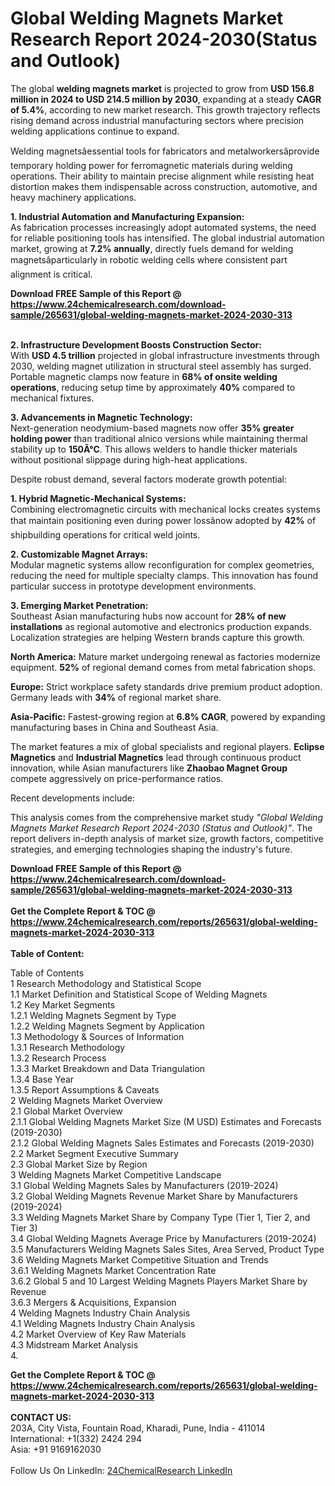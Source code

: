 <h1>Global Welding Magnets Market Research Report 2024-2030(Status and Outlook)</h1><p>The global <strong>welding magnets market</strong> is projected to grow from <strong>USD 156.8 million in 2024 to USD 214.5 million by 2030</strong>, expanding at a steady <strong>CAGR of 5.4%</strong>, according to new market research. This growth trajectory reflects rising demand across industrial manufacturing sectors where precision welding applications continue to expand.</p><p>Welding magnetsâessential tools for fabricators and metalworkersâprovide temporary holding power for ferromagnetic materials during welding operations. Their ability to maintain precise alignment while resisting heat distortion makes them indispensable across construction, automotive, and heavy machinery applications.</p><p><strong>1. Industrial Automation and Manufacturing Expansion:</strong><br>
As fabrication processes increasingly adopt automated systems, the need for reliable positioning tools has intensified. The global industrial automation market, growing at <strong>7.2% annually</strong>, directly fuels demand for welding magnetsâparticularly in robotic welding cells where consistent part alignment is critical.</p><div><b>Download FREE Sample of this Report @ 
            <a href="https://www.24chemicalresearch.com/download-sample/265631/global-welding-magnets-market-2024-2030-313">
            https://www.24chemicalresearch.com/download-sample/265631/global-welding-magnets-market-2024-2030-313</a></b></div><br><p><strong>2. Infrastructure Development Boosts Construction Sector:</strong><br>
With <strong>USD 4.5 trillion</strong> projected in global infrastructure investments through 2030, welding magnet utilization in structural steel assembly has surged. Portable magnetic clamps now feature in <strong>68% of onsite welding operations</strong>, reducing setup time by approximately <strong>40%</strong> compared to mechanical fixtures.</p><p><strong>3. Advancements in Magnetic Technology:</strong><br>
Next-generation neodymium-based magnets now offer <strong>35% greater holding power</strong> than traditional alnico versions while maintaining thermal stability up to <strong>150Â°C</strong>. This allows welders to handle thicker materials without positional slippage during high-heat applications.</p><p>Despite robust demand, several factors moderate growth potential:</p><p><strong>1. Hybrid Magnetic-Mechanical Systems:</strong><br>
Combining electromagnetic circuits with mechanical locks creates systems that maintain positioning even during power lossânow adopted by <strong>42%</strong> of shipbuilding operations for critical weld joints.</p><p><strong>2. Customizable Magnet Arrays:</strong><br>
Modular magnetic systems allow reconfiguration for complex geometries, reducing the need for multiple specialty clamps. This innovation has found particular success in prototype development environments.</p><p><strong>3. Emerging Market Penetration:</strong><br>
Southeast Asian manufacturing hubs now account for <strong>28% of new installations</strong> as regional automotive and electronics production expands. Localization strategies are helping Western brands capture this growth.</p><p><strong>North America:</strong> Mature market undergoing renewal as factories modernize equipment. <strong>52%</strong> of regional demand comes from metal fabrication shops.</p><p><strong>Europe:</strong> Strict workplace safety standards drive premium product adoption. Germany leads with <strong>34%</strong> of regional market share.</p><p><strong>Asia-Pacific:</strong> Fastest-growing region at <strong>6.8% CAGR</strong>, powered by expanding manufacturing bases in China and Southeast Asia.</p><p>The market features a mix of global specialists and regional players. <strong>Eclipse Magnetics</strong> and <strong>Industrial Magnetics</strong> lead through continuous product innovation, while Asian manufacturers like <strong>Zhaobao Magnet Group</strong> compete aggressively on price-performance ratios.</p><p>Recent developments include:</p><p>This analysis comes from the comprehensive market study <em>"Global Welding Magnets Market Research Report 2024-2030 (Status and Outlook)"</em>. The report delivers in-depth analysis of market size, growth factors, competitive strategies, and emerging technologies shaping the industry's future.</p><div><b>Download FREE Sample of this Report @ 
            <a href="https://www.24chemicalresearch.com/download-sample/265631/global-welding-magnets-market-2024-2030-313">
            https://www.24chemicalresearch.com/download-sample/265631/global-welding-magnets-market-2024-2030-313</a></b></div><br><div><b>Get the Complete Report & TOC @ 
            <a href="https://www.24chemicalresearch.com/reports/265631/global-welding-magnets-market-2024-2030-313">
            https://www.24chemicalresearch.com/reports/265631/global-welding-magnets-market-2024-2030-313</a></b></div><br>
            <b>Table of Content:</b><p>Table of Contents<br />
1 Research Methodology and Statistical Scope<br />
1.1 Market Definition and Statistical Scope of Welding Magnets<br />
1.2 Key Market Segments<br />
1.2.1 Welding Magnets Segment by Type<br />
1.2.2 Welding Magnets Segment by Application<br />
1.3 Methodology & Sources of Information<br />
1.3.1 Research Methodology<br />
1.3.2 Research Process<br />
1.3.3 Market Breakdown and Data Triangulation<br />
1.3.4 Base Year<br />
1.3.5 Report Assumptions & Caveats<br />
2 Welding Magnets Market Overview<br />
2.1 Global Market Overview<br />
2.1.1 Global Welding Magnets Market Size (M USD) Estimates and Forecasts (2019-2030)<br />
2.1.2 Global Welding Magnets Sales Estimates and Forecasts (2019-2030)<br />
2.2 Market Segment Executive Summary<br />
2.3 Global Market Size by Region<br />
3 Welding Magnets Market Competitive Landscape<br />
3.1 Global Welding Magnets Sales by Manufacturers (2019-2024)<br />
3.2 Global Welding Magnets Revenue Market Share by Manufacturers (2019-2024)<br />
3.3 Welding Magnets Market Share by Company Type (Tier 1, Tier 2, and Tier 3)<br />
3.4 Global Welding Magnets Average Price by Manufacturers (2019-2024)<br />
3.5 Manufacturers Welding Magnets Sales Sites, Area Served, Product Type<br />
3.6 Welding Magnets Market Competitive Situation and Trends<br />
3.6.1 Welding Magnets Market Concentration Rate<br />
3.6.2 Global 5 and 10 Largest Welding Magnets Players Market Share by Revenue<br />
3.6.3 Mergers & Acquisitions, Expansion<br />
4 Welding Magnets Industry Chain Analysis<br />
4.1 Welding Magnets Industry Chain Analysis<br />
4.2 Market Overview of Key Raw Materials<br />
4.3 Midstream Market Analysis<br />
4.</p><div><b>Get the Complete Report & TOC @ 
            <a href="https://www.24chemicalresearch.com/reports/265631/global-welding-magnets-market-2024-2030-313">
            https://www.24chemicalresearch.com/reports/265631/global-welding-magnets-market-2024-2030-313</a></b></div><br><b>CONTACT US:</b><br>
            203A, City Vista, Fountain Road, Kharadi, Pune, India - 411014<br>
            International: +1(332) 2424 294<br>
            Asia: +91 9169162030 <br><br>
            Follow Us On LinkedIn: <a href="https://www.linkedin.com/company/24chemicalresearch/">24ChemicalResearch LinkedIn</a>